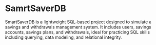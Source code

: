 # SamrtSaverDB
SmartSaverDB is a lightweight SQL-based project designed to simulate a savings and withdrawals management system. It includes users, savings accounts, savings plans, and withdrawals, ideal for practicing SQL skills including querying, data modeling, and relational integrity.
